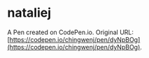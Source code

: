 # nataliej

A Pen created on CodePen.io. Original URL: [https://codepen.io/chingwenj/pen/dyNpBOg](https://codepen.io/chingwenj/pen/dyNpBOg).


